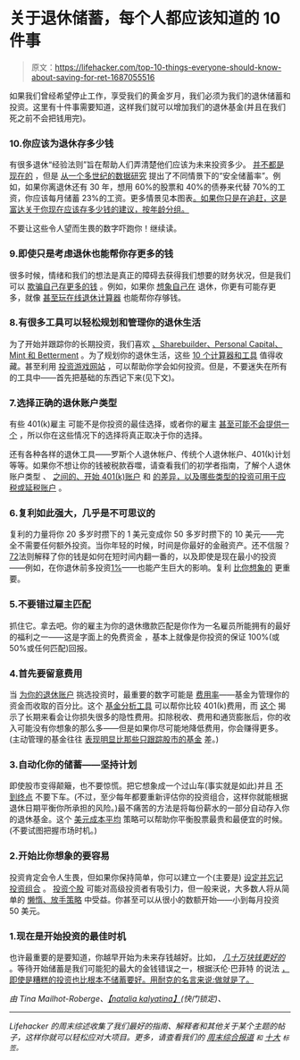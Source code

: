 # 关于退休储蓄，每个人都应该知道的 10 件事

> 原文：<https://lifehacker.com/top-10-things-everyone-should-know-about-saving-for-ret-1687055516>

如果我们曾经希望停止工作，享受我们的黄金岁月，我们必须为我们的退休储蓄和投资。这里有十件事需要知道，这样我们就可以增加我们的退休基金(并且在我们死之前不会把钱用完)。



### 10.你应该为退休存多少钱

有很多退休“经验法则”旨在帮助人们弄清楚他们应该为未来投资多少。 [并不都是现在的](https://lifehacker.com/outdated-retirement-rules-you-should-reconsider-1611455024) ，但是 [从一个多世纪的数据研究](http://lifehacker.com/how-much-you-should-save-for-retirement-based-on-139-y-1054697169) 提出了不同情景下的“安全储蓄率”。例如，如果你离退休还有 30 年，想用 60%的股票和 40%的债券来代替 70%的工资，你应该每月储蓄 23%的工资。更多情景见本图表[。如果你只是在追赶，这是富达关于你现在应该存多少钱的建议，按年龄分组。](http://lifehacker.com/how-much-you-should-save-for-retirement-based-on-139-y-1054697169)

不要让这些令人望而生畏的数字吓跑你！继续读。

### 9.即使只是考虑退休也能帮你存更多的钱

很多时候，情绪和我们的想法是真正的障碍去获得我们想要的财务状况，但是我们可以 [欺骗自己存更多的钱](http://lifehacker.com/top-10-mind-hacks-to-help-you-save-more-money-1611060392) 。例如，如果你 [想象自己在](http://lifehacker.com/visualize-your-older-self-to-trick-yourself-into-saving-5869720) 退休，你更有可能存更多，就像 [甚至玩在线退休计算器](http://lifehacker.com/online-calculators-boost-your-chance-of-retiring-with-e-509055863) 也能帮你存够钱。

### 8.有很多工具可以轻松规划和管理你的退休生活

为了开始并跟踪你的长期投资，我们喜欢 [、Sharebuilder、Personal Capital、Mint 和 Betterment](https://lifehacker.com/the-best-tools-for-managing-your-long-term-investments-1679210675) 。为了规划你的退休生活，这些 [10 个计算器和工具](http://lifehacker.com/a-step-by-step-guide-to-painlessly-plan-and-vet-your-re-5814716) 值得收藏。甚至利用 [投资游戏网站](http://lifehacker.com/use-pretend-money-to-learn-how-to-invest-5822414) ，可以帮助你学会如何投资。但是，不要迷失在所有的工具中——首先把基础的东西记下来(见下文)。

### 7.选择正确的退休账户类型

有些 401(k)雇主 可能不是你投资的最佳选择，或者你的雇主 [甚至可能不会提供一个](http://twocents.lifehacker.com/a-basic-guide-to-retirement-plans-when-your-employer-do-1657644936) ，所以你在这些情况下的选择将真正取决于你的选择。

还有各种各样的退休工具——罗斯个人退休帐户、传统个人退休帐户、401(k)计划等等。如果你不想让你的钱被税款吞噬，请查看我们的初学者指南，了解个人退休账户类型 、 [之间的、开始 401(k)账户](https://lifehacker.com/a-beginner-s-guide-to-starting-a-401-k-1592233003) 和 [的差异，以及哪些类型的投资可用于应税或延税账户](http://lifehacker.com/put-your-investments-in-the-right-types-of-accounts-5926712) 。

### 6.复利如此强大，几乎是不可思议的

复利的力量将你 20 多岁时攒下的 1 美元变成你 50 多岁时攒下的 10 美元——完全不需要任何额外投资。当你年轻的时候，时间是你最好的金融资产。还不信服？[72](http://lifehacker.com/quickly-estimate-how-long-it-will-take-to-double-your-m-5796032)法则解释了你的钱是如何在短时间内翻一番的，以及即使是现在最小的投资——例如，在你退休前多投资[1%](http://lifehacker.com/the-1-more-savings-calculator-shows-how-just-a-little-5826770)——也能产生巨大的影响。复利 [比你想象的](http://lifehacker.com/misunderstood-money-math-why-interest-matters-more-tha-1635258906) 更重要。

### 5.不要错过雇主匹配

抓住它。拿去吧。你的雇主为你的退休缴款匹配是你作为一名雇员所能拥有的最好的福利之一——这是字面上的免费资金 ，基本上就像是你投资的保证 100%(或 50%或任何匹配)回报。

### 4.首先要留意费用

当 [为你的退休账户](https://lifehacker.com/how-to-pick-investments-for-your-retirement-account-1607484143) 挑选投资时，最重要的数字可能是 [费用率](http://lifehacker.com/the-first-number-you-should-look-for-when-choosing-a-mu-511049734)——基金为管理你的资金而收取的百分比。这个 [基金分析工具](http://twocents.lifehacker.com/use-fira-s-fund-analyzer-to-compare-401-k-fees-1593267861) 可以帮你比较 401(k)费用，而 [这个](http://lifehacker.com/feex-exposes-the-hidden-fees-that-eat-up-your-retiremen-1582397148) 揭示了长期来看会让你损失很多的隐性费用。扣除税收、费用和通货膨胀后，你的收入可能没有你想象的那么多——但是如果你尽可能地降低费用，你会赚得更多。(主动管理的基金往往 [表现明显比那些只跟踪股市的基金](http://www.wsj.com/articles/SB10001424127887324059704578471154109438438) 差。)

### 3.自动化你的储蓄——坚持计划

即使股市变得颠簸，也不要惊慌。把它想象成一个过山车(事实就是如此)并且 [不到终点](https://lifehacker.com/treat-investments-like-a-roller-coaster-dont-get-off-u-1618131036) 不要下车。(不过，至少每年都要重新评估你的投资组合，这样你就能根据退休日期平衡你所承担的风险。)最不痛苦的方法是将每份薪水的一部分自动存入你的退休基金。这个 [美元成本平均](http://twocents.lifehacker.com/the-pros-and-cons-of-using-dollar-cost-averaging-to-inv-1629865407) 策略可以帮助你平衡股票最贵和最便宜的时候。(不要试图把握市场时机。)

### 2.开始比你想象的要容易

投资肯定会令人生畏，但如果你保持简单，你可以建立一个(主要是) [设定并忘记投资组合](https://lifehacker.com/how-to-build-an-easy-beginner-set-and-forget-investm-1686878594) 。 [投资个股](http://lifehacker.com/how-can-i-get-started-investing-in-the-stock-market-1376782232) 可能对高级投资者有吸引力，但一般来说，大多数人将从简单的 [懒惰、放手策略](http://lifehacker.com/stick-to-a-lazy-low-risk-investing-strategy-to-avoid-l-1669221429) 中受益。你甚至可以从很小的数额开始——小到每月投资 50 美元。

### 1.现在是开始投资的最佳时机

也许最重要的是要知道，你越早开始为未来存钱越好。比如， [*几十万块钱更好的*](http://www.thedigeratilife.com/blog/index.php/2008/06/13/help-your-kids-get-rich-invest-early/) 。等待开始储蓄是我们可能犯的最大的金钱错误之一，根据沃伦·巴菲特 的说法 [，即使是糟糕的投资也比根本不储蓄要好。用耐克的名言来说:做就是了。](https://lifehacker.com/the-biggest-money-mistakes-we-make-according-to-warren-1525117382)

*由 Tina Mailhot-Roberge、*[*【natalia kalyatina】*](http://www.shutterstock.com/pic.mhtml?id=185036261&src=id)*(快门锁定)、*[](http://www.flickr.com/photos/97768193@N08/9609180862/)

* * *

*Lifehacker 的周末综述收集了我们最好的指南、解释者和其他关于某个主题的帖子，这样你就可以轻松应对大项目。更多，请查看我们的 [*周末综合报道*](http://lifehacker.com/tag/weekend-roundup) *<small>和</small>* [*十大*](http://lifehacker.com/tag/lifehacker-top-10) <small>*标签。*</small>*